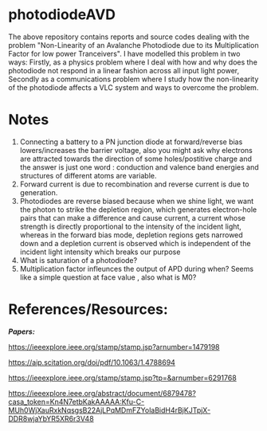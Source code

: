 # photodiodeAVD
The above repository contains reports and source codes dealing with the problem  "Non-Linearity of an Avalanche Photodiode due to its Multiplication Factor for low power Tranceivers". I have modelled this problem in two ways: Firstly, as a physics problem where I deal with how and why does the photodiode not respond in a linear fashion across all input light power, Secondly as a communications problem where I study how the non-linearity of the photodiode affects a VLC system and ways to overcome the problem.



# Notes
1. Connecting a battery to a PN junction diode at forward/reverse bias lowers/increases the barrier voltage, also you might ask why electrons are attracted towards the direction of some holes/postitive charge and the answer is just one word : conduction and valence band energies and structures of different atoms are variable.
2. Forward current is due to recombination and reverse current is due to generation. 
3. Photodiodes are reverse biased because when we shine light, we want the photon to strike the depletion region, which generates electron-hole pairs that can make a difference and cause current, a current whose strength is directly proportional to the intensity of the incident light, whereas in the forward bias mode, depletion regions gets narrowed down and a depletion current is observed which is independent of the incident light intensity which breaks our purpose
4. What is saturation of a photodiode?
5. Multiplication factor infleunces the output of APD during when? Seems like a simple question at face value , also what is M0?

# **References/Resources:** 

 ***Papers:***

https://ieeexplore.ieee.org/stamp/stamp.jsp?arnumber=1479198

https://aip.scitation.org/doi/pdf/10.1063/1.4788694

https://ieeexplore.ieee.org/stamp/stamp.jsp?tp=&arnumber=6291768

https://ieeexplore.ieee.org/abstract/document/6879478?casa_token=Kn4N7etbKakAAAAA:Kfu-C-MUh0WjXauRxkNqsgsB22AjLPqMDmFZYolaBidH4rBjKJTpjX-DDR8wjaYbYR5XR6r3V48



